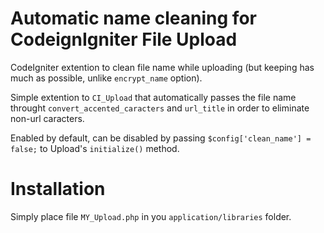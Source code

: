 Automatic name cleaning for CodeignIgniter File Upload
==================

CodeIgniter extention to clean file name while uploading (but keeping has much as possible, unlike `encrypt_name` option).

Simple extention to `CI_Upload` that automatically passes the file name throught
`convert_accented_caracters` and `url_title` in order to eliminate non-url caracters.

Enabled by default, can be disabled by passing `$config['clean_name'] = false;` to Upload's `initialize()` method.

Installation
====
Simply place file `MY_Upload.php` in you `application/libraries` folder.

